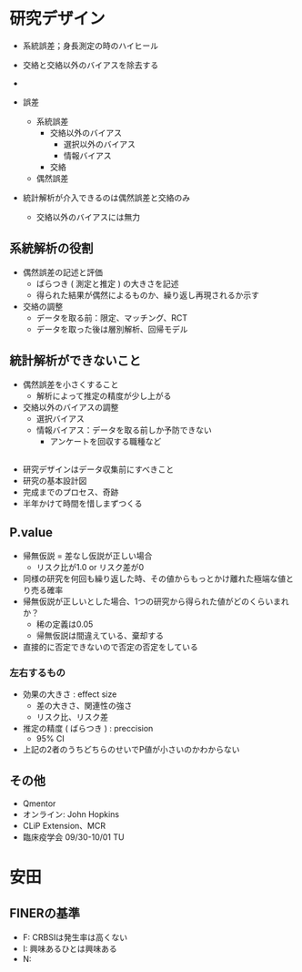 # 研究デザイン
* 系統誤差；身長測定の時のハイヒール
* 交絡と交絡以外のバイアスを除去する
* 

* 誤差
	* 系統誤差
		* 交絡以外のバイアス
			* 選択以外のバイアス
			* 情報バイアス
		* 交絡
	* 偶然誤差

* 統計解析が介入できるのは偶然誤差と交絡のみ
	* 交絡以外のバイアスには無力

## 系統解析の役割
* 偶然誤差の記述と評価
	* ばらつき ( 測定と推定 ) の大きさを記述
	* 得られた結果が偶然によるものか、繰り返し再現されるか示す
* 交絡の調整
	* データを取る前：限定、マッチング、RCT
	* データを取った後は層別解析、回帰モデル

## 統計解析ができないこと
* 偶然誤差を小さくすること
	* 解析によって推定の精度が少し上がる
* 交絡以外のバイアスの調整
	* 選択バイアス
	* 情報バイアス：データを取る前しか予防できない
		* アンケートを回収する職種など

## 
* 研究デザインはデータ収集前にすべきこと
* 研究の基本設計図
* 完成までのプロセス、奇跡
* 半年かけて時間を惜しまずつくる

## P.value
* 帰無仮説 = 差なし仮説が正しい場合
	* リスク比が1.0 or リスク差が0 
* 同様の研究を何回も繰り返した時、その値からもっとかけ離れた極端な値とり売る確率
* 帰無仮説が正しいとした場合、1つの研究から得られた値がどのくらいまれか？
	* 稀の定義は0.05
	* 帰無仮説は間違えている、棄却する
* 直接的に否定できないので否定の否定をしている

### 左右するもの
* 効果の大きさ : effect size
	* 差の大きさ、関連性の強さ
	* リスク比、リスク差
* 推定の精度 ( ばらつき ) : preccision
	* 95% CI
* 上記の2者のうちどちらのせいでP値が小さいのかわからない

## その他
* Qmentor
* オンライン: John Hopkins
* CLiP Extension、MCR
* 臨床疫学会 09/30-10/01 TU

# 安田
## FINERの基準
* F: CRBSIは発生率は高くない
* I: 興味あるひとは興味ある
* N: 
